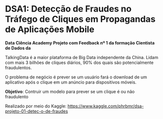 # DSA1: Detecção de Fraudes no Tráfego de Cliques em Propagandas de Aplicações Mobile

**Data Ciência Academy Projeto com Feedback nº 1 da formação Cientista de Dados da**

TalkingData é a maior plataforma de Big Data independente da China. Lidam com mais 3 bilhões de cliques diários, 90% dos quais são potencialmente fraudulentos.

O problema de negócio é prever se um usuário fará o download de um aplicativo após o clique em um anúncio para dispositivos móveis.

**Objetivo**: Contruir um modelo para prever se um clique é ou não fraudulento

Realizado por meio do Kaggle:
https://www.kaggle.com/phrbmr/dsa-projeto-01-detec-o-de-fraudes
